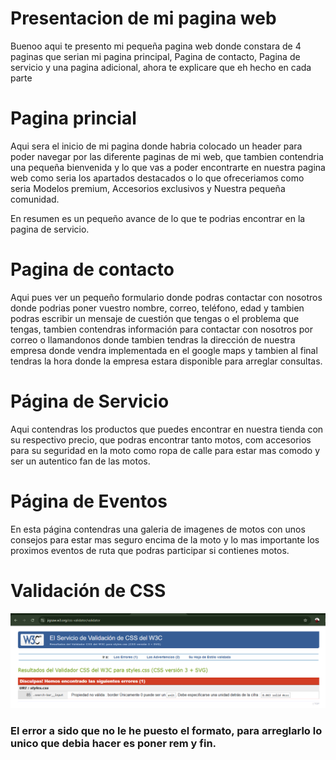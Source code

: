 # Presentacion de mi pagina web


Buenoo aqui te presento mi pequeña pagina web donde constara de 4 paginas que serian mi pagina principal, Pagina de contacto, Pagina de servicio y una pagina adicional, ahora te explicare que eh hecho en cada parte


# Pagina princial

Aqui sera el inicio de mi pagina donde habria colocado un header para poder navegar por las diferente paginas de mi web, que tambien contendria una pequeña bienvenida y lo que vas a poder encontrarte en nuestra pagina web como seria los apartados destacados o lo que ofreceriamos como seria Modelos premium, Accesorios exclusivos y Nuestra pequeña comunidad.

En resumen es un pequeño avance de lo que te podrias encontrar en la pagina de servicio.

# Pagina de contacto

Aqui pues ver un pequeño formulario donde podras contactar con nosotros donde podrias poner vuestro nombre, correo, teléfono, edad y tambien podras escribir un mensaje de cuestión que tengas o el problema que tengas, tambien contendras información para contactar con nosotros por correo o llamandonos donde tambien tendras la dirección de nuestra empresa donde vendra implementada en el google maps y tambien al final tendras la hora donde la empresa estara disponible para arreglar consultas.

# Página de Servicio

Aqui contendras los productos que puedes encontrar en nuestra tienda con su respectivo precio, que podras encontrar tanto motos, com accesorios para su seguridad en la moto como ropa de calle para estar mas comodo y ser un autentico fan de las motos.

# Página de Eventos

En esta página contendras una galeria de imagenes de motos con unos consejos para estar mas seguro encima de la moto y lo mas importante los proximos eventos de ruta que podras participar si contienes motos.



# Validación de CSS

![Erro en el Css](./assets/csserror.PNG)



### El error a sido que no le he puesto el formato, para arreglarlo lo unico que debia hacer es poner rem y fin.

